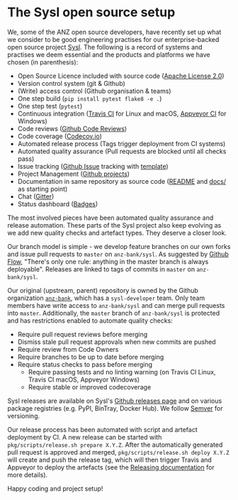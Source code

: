 The Sysl open source setup
==========================

We, some of the ANZ open source developers, have recently set up what we consider to be good engineering practises for our enterprise-backed open source project [Sysl](https://github.com/anz-bank/sysl). The following is a record of systems and practises we deem essential and the products and platforms we have chosen (in parenthesis):

* Open Source Licence included with source code ([Apache License 2.0](https://github.com/anz-bank/sysl/blob/master/LICENSE))
* Version control system (git & Github)
* (Write) access control (Github organisation & teams)
* One step build (`pip install pytest flake8 -e .`)
* One step test (`pytest`)
* Continuous integration ([Travis CI](https://travis-ci.org/anz-bank/sysl) for Linux and macOS, [Appveyor CI](https://ci.appveyor.com/project/anz-bank/sysl) for Windows)
* Code reviews ([Github Code Reviews](https://github.com/features/code-review))
* Code coverage ([Codecov.io](https://codecov.io/github/anz-bank/sysl/))
* Automated release process (Tags trigger deployment from CI systems)
* Automated quality assurance (Pull requests are blocked until all checks pass)
* Issue tracking ([Github Issue](https://github.com/anz-bank/sysl/issues) tracking with [template](https://github.com/anz-bank/sysl/blob/master/ISSUE_TEMPLATE.md))
* Project Management ([Github projects](https://github.com/anz-bank/sysl/projects))
* Documentation in same repository as source code ([README](https://github.com/anz-bank/sysl/blob/master/README.md) and [docs/](https://github.com/anz-bank/sysl/blob/master/docs) as starting point)
* Chat ([Gitter](https://gitter.im/anz-bank/sysl))
* Status dashboard ([Badges](https://github.com/anz-bank/sysl/blob/master/README.md))

The most involved pieces have been automated quality assurance and release automation. These parts of the Sysl project also keep evolving as we add new quality checks and artefact types. They deserve a closer look.

Our branch model is simple - we develop feature branches on our own forks and issue pull requests to `master` on `anz-bank/sysl`. As suggested by [Github Flow](https://guides.github.com/introduction/flow/), "There's only one rule: anything in the master branch is always deployable". Releases are linked to tags of commits in `master` on `anz-bank/sysl`.

Our original (upstream, parent) repository is owned by the Github organization [`anz-bank`](https://github.com/anz-bank), which has a `sysl-developer` team. Only team members have write access to `anz-bank/sysl` and can merge pull requests into `master`. Additionally, the `master` branch of  `anz-bank/sysl` is protected and has restrictions enabled to automate quality checks:

 * Require pull request reviews before merging
 * Dismiss stale pull request approvals when new commits are pushed
 * Require review from Code Owners
 * Require branches to be up to date before merging
 * Require status checks to pass before merging
   - Require passing tests and no linting warning (on Travis CI Linux, Travis CI macOS, Appveyor Windows)
   - Require stable or improved codecoverage

Sysl releases are available on Sysl's [Github releases page](https://github.com/anz-bank/sysl/releases) and on various package registries (e.g. PyPI, BinTray, Docker Hub).  We follow [Semver](https://semver.org/) for versioning.

Our release process has been automated with script and artefact deployment by CI. A new release can be started with `pkg/scripts/release.sh prepare X.Y.Z`. After the automatically generated pull request is approved and merged, `pkg/scripts/release.sh deploy X.Y.Z` will create and push the release tag, which will then trigger Travis and Appveyor to deploy the artefacts (see the [Releasing documentation](https://github.com/anz-bank/sysl/blob/master/docs/releasing.md) for more details).

Happy coding and project setup!

